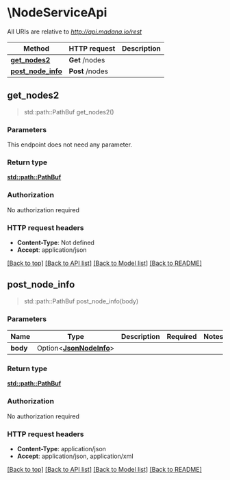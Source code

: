 # \NodeServiceApi

All URIs are relative to *http://api.madana.io/rest*

Method | HTTP request | Description
------------- | ------------- | -------------
[**get_nodes2**](NodeServiceApi.md#get_nodes2) | **Get** /nodes | 
[**post_node_info**](NodeServiceApi.md#post_node_info) | **Post** /nodes | 



## get_nodes2

> std::path::PathBuf get_nodes2()


### Parameters

This endpoint does not need any parameter.

### Return type

[**std::path::PathBuf**](std::path::PathBuf.md)

### Authorization

No authorization required

### HTTP request headers

- **Content-Type**: Not defined
- **Accept**: application/json

[[Back to top]](#) [[Back to API list]](../README.md#documentation-for-api-endpoints) [[Back to Model list]](../README.md#documentation-for-models) [[Back to README]](../README.md)


## post_node_info

> std::path::PathBuf post_node_info(body)


### Parameters


Name | Type | Description  | Required | Notes
------------- | ------------- | ------------- | ------------- | -------------
**body** | Option<[**JsonNodeInfo**](JsonNodeInfo.md)> |  |  |

### Return type

[**std::path::PathBuf**](std::path::PathBuf.md)

### Authorization

No authorization required

### HTTP request headers

- **Content-Type**: application/json
- **Accept**: application/json, application/xml

[[Back to top]](#) [[Back to API list]](../README.md#documentation-for-api-endpoints) [[Back to Model list]](../README.md#documentation-for-models) [[Back to README]](../README.md)

